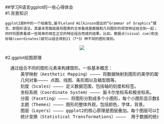##学习R语言ggplot的一些心得体会  
#1.背景知识  
  
    ggplot2是R中的一个绘画包,基于Leland Wilkinson提出的“Grammar of Graphics”理念，即图形语法，其基本思路就是将图表的主体看成是数据和几何图形的视觉特征结合到一起；同时将图表看成一些简单的相互正交的特征组合而成的结果。比如，数据点(visual cue)和坐标轴(coordinates)就可以组合得到21（7*3）种不同的图形类别。  
 
<p align="center">
    <img src=https://upload-images.jianshu.io/upload_images/1183348-44711940bf1a752c.png?imageMogr2/auto-orient/strip|imageView2/2/w/538/format/webp >
</p>

#2.ggplot绘图原理  
<pre>
  通过组合不同的图形元素来构建图形。一些基本概念： 
      美学映射（Aesthetic Mapping）———— 将数据映射到图形的美学的属性上，如x/y轴的位置，颜色，形状，大小。
      几何对象———— 点图、线图、条形图以及箱型图等。
      刻度（Scales）———— 定义数据范围，包括轴的刻度和标签。
      坐标系统（Coordinate System）———— 笛卡尔坐标系和极坐标系。
      分面（Faceting）———— 将图形分割成多个小图形，每个小图形显示数据的一个子集，可以表示不同的分类变量。
      主题（Themes）———— 图形的整体外观，包括颜色，字体，背景。
      图层（Layers）———— ggplot2的核心原理是图层叠加。每个图层可以包含数据子集、特定的几何对象、映射和统计变换。
      统计变换（Statistical Transformations）————  用于数据的统计变换，如平滑（stat_smooth()）、密度估计（stat_density()）等
</pre>
